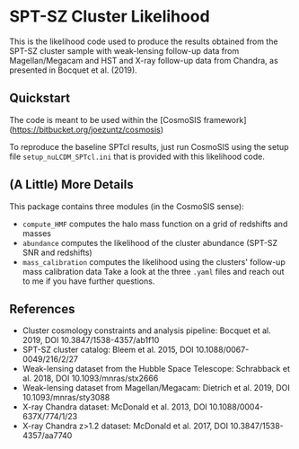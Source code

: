 # SPT-SZ Cluster Likelihood

This is the likelihood code used to produce the results obtained from the SPT-SZ
cluster sample with weak-lensing follow-up data from Magellan/Megacam and HST
and X-ray follow-up data from Chandra, as presented in Bocquet et al. (2019).

## Quickstart

The code is meant to be used within the [CosmoSIS framework]
(https://bitbucket.org/joezuntz/cosmosis)

To reproduce the baseline SPTcl results, just run CosmoSIS using the setup file
`setup_nuLCDM_SPTcl.ini` that is provided with this likelihood code.

## (A Little) More Details

This package contains three modules (in the CosmoSIS sense):
* `compute_HMF` computes the halo mass function on a grid of redshifts and masses
* `abundance` computes the likelihood of the cluster abundance (SPT-SZ SNR and redshifts)
* `mass_calibration` computes the likelihood using the clusters' follow-up mass calibration data
Take a look at the three `.yaml` files and reach out to me if you have further
questions.

## References

* Cluster cosmology constraints and analysis pipeline: Bocquet et al. 2019, DOI 10.3847/1538-4357/ab1f10
* SPT-SZ cluster catalog: Bleem et al. 2015, DOI 10.1088/0067-0049/216/2/27
* Weak-lensing dataset from the Hubble Space Telescope: Schrabback et al. 2018, DOI 10.1093/mnras/stx2666
* Weak-lensing dataset from Magellan/Megacam: Dietrich et al. 2019, DOI 10.1093/mnras/sty3088
* X-ray Chandra dataset: McDonald et al. 2013, DOI 10.1088/0004-637X/774/1/23
* X-ray Chandra z>1.2 dataset: McDonald et al. 2017, DOI 10.3847/1538-4357/aa7740
